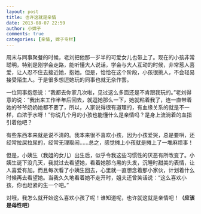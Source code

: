 ```yaml
---
layout: post
title: 也许这就是亲情
date: 2013-08-07 22:59
author: 小嫦子
comments: true
categories: [亲情, 嫦子专栏]
---
```

周末与同事聚餐的时候，老刘把他那一岁半的可爱女儿也带上了。现在的小孩非常聪明，特别是刚学会走路，能听懂大人说话，学会与大人互动的时候，非常惹人喜爱，让人忍不住去接近她，抱她。但是，恰恰在这个阶段，小孩很挑人，不会轻易接受陌生人。于是很多想逗她玩的同事也就无奈作罢。

<!--more-->

一位同事抱怨说：“我都去你家几次啦，见过这么多面还是不肯跟我玩的。”老刘得意的说：“我出来工作半年后回去，就逗她那么一下，她就粘着我了，连一直带着她的爷爷奶奶她都不要了，所以，人家说得很有道理的，有血缘关系的就是不一样，血浓于水呀！”你说几个月的小孩也能懂什么是亲情吗？是身上流淌着的血指引着他吧？

有些东西本来就是说不清的。我本来很不喜欢小孩，因为小孩爱哭，总是要哄，还经常拉屎拉尿的，经常无理取闹……总之，感觉摊上小孩就是摊上了一堆麻烦事！

但是，小姨生（我姐的女儿）出生后，似乎令我这些习惯性的厌恶有所改变了。小姨生诞下没几天，我就过去看望她，看着她那乌黑的头发，沉睡时甜美的表情，让人喜爱有加。而且每次看了小姨生回去，心里就一直想念着那小家伙，计划着什么时候再去看望她。当我久久地看着她不走开时，姐夫还曾笑话说：“这么喜欢小孩，你也赶紧的生一个吧。”

对哦，我怎么就开始这么喜欢小孩了呢！谁知道呢，也许就这就是亲情吧！<strong>（应该是母性吧）</strong>
